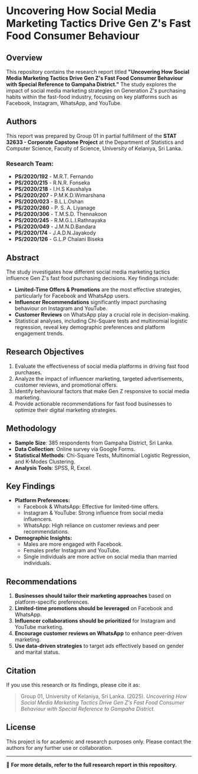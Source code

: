 # Uncovering How Social Media Marketing Tactics Drive Gen Z's Fast Food Consumer Behaviour

## Overview
This repository contains the research report titled **"Uncovering How Social Media Marketing Tactics Drive Gen Z's Fast Food Consumer Behaviour with Special Reference to Gampaha District."** The study explores the impact of social media marketing strategies on Generation Z's purchasing habits within the fast-food industry, focusing on key platforms such as Facebook, Instagram, WhatsApp, and YouTube.

## Authors
This report was prepared by Group 01 in partial fulfillment of the **STAT 32633 - Corporate Capstone Project** at the Department of Statistics and Computer Science, Faculty of Science, University of Kelaniya, Sri Lanka.

### Research Team:
- **PS/2020/192** - M.R.T. Fernando  
- **PS/2020/215** - R.N.R. Fonseka  
- **PS/2020/218** - I.H.S Kaushalya  
- **PS/2020/207** - P.M.K.D.Wimarshana  
- **PS/2020/023** - B.L.L.Oshan  
- **PS/2020/260** - P. S. A. Liyanage  
- **PS/2020/306** - T.M.S.D. Thennakoon  
- **PS/2020/245** - R.M.G.L.I.Rathnayaka  
- **PS/2020/049** - J.M.N.D.Bandara  
- **PS/2020/174** - J.A.D.N.Jayakody  
- **PS/2020/126** - G.L.P Chalani Biseka  

## Abstract
The study investigates how different social media marketing tactics influence Gen Z's fast food purchasing decisions. Key findings include:
- **Limited-Time Offers & Promotions** are the most effective strategies, particularly for Facebook and WhatsApp users.
- **Influencer Recommendations** significantly impact purchasing behaviour on Instagram and YouTube.
- **Customer Reviews** on WhatsApp play a crucial role in decision-making.
- Statistical analyses, including Chi-Square tests and multinomial logistic regression, reveal key demographic preferences and platform engagement trends.

## Research Objectives
1. Evaluate the effectiveness of social media platforms in driving fast food purchases.
2. Analyze the impact of influencer marketing, targeted advertisements, customer reviews, and promotional offers.
3. Identify behavioural factors that make Gen Z responsive to social media marketing.
4. Provide actionable recommendations for fast food businesses to optimize their digital marketing strategies.

## Methodology
- **Sample Size**: 385 respondents from Gampaha District, Sri Lanka.
- **Data Collection**: Online survey via Google Forms.
- **Statistical Methods**: Chi-Square Tests, Multinomial Logistic Regression, and K-Modes Clustering.
- **Analysis Tools**: SPSS, R, Excel.

## Key Findings
- **Platform Preferences:** 
  - Facebook & WhatsApp: Effective for limited-time offers.
  - Instagram & YouTube: Strong influence from social media influencers.
  - WhatsApp: High reliance on customer reviews and peer recommendations.
- **Demographic Insights:** 
  - Males are more engaged with Facebook.
  - Females prefer Instagram and YouTube.
  - Single individuals are more active on social media than married individuals.

## Recommendations
1. **Businesses should tailor their marketing approaches** based on platform-specific preferences.
2. **Limited-time promotions should be leveraged** on Facebook and WhatsApp.
3. **Influencer collaborations should be prioritized** for Instagram and YouTube marketing.
4. **Encourage customer reviews on WhatsApp** to enhance peer-driven marketing.
5. **Use data-driven strategies** to target ads effectively based on gender and marital status.

## Citation
If you use this research or its findings, please cite it as:
> Group 01, University of Kelaniya, Sri Lanka. (2025). *Uncovering How Social Media Marketing Tactics Drive Gen Z's Fast Food Consumer Behaviour with Special Reference to Gampaha District.*

## License
This project is for academic and research purposes only. Please contact the authors for any further use or collaboration.

---
📌 **For more details, refer to the full research report in this repository.**

